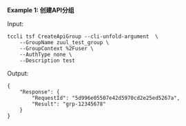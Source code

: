**Example 1: 创建API分组**



Input: 

```
tccli tsf CreateApiGroup --cli-unfold-argument  \
    --GroupName zuul_test_group \
    --GroupContext %2Fuser \
    --AuthType none \
    --Description test
```

Output: 
```
{
    "Response": {
        "RequestId": "5d996e05507e42d5970cd2e25ed5267a",
        "Result": "grp-12345678"
    }
}
```

